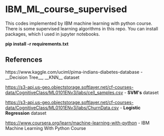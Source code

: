 # IBM_ML_course_supervised

This codes implemented by IBM machine learning with python course. There is some supervised learning algorithms in this repo.
You can install packages, which I used in jupyter notebooks.

__pip install -r requirements.txt__

<h2> References </h2>
https://www.kaggle.com/uciml/pima-indians-diabetes-database - __Decision Tree__, __KNN__ dataset

https://s3-api.us-geo.objectstorage.softlayer.net/cf-courses-data/CognitiveClass/ML0101ENv3/labs/cell_samples.csv - __SVM's__ dataset

https://s3-api.us-geo.objectstorage.softlayer.net/cf-courses-data/CognitiveClass/ML0101ENv3/labs/ChurnData.csv - __Logistic Regression__ dataset

https://www.coursera.org/learn/machine-learning-with-python - IBM Machine Learning With Python Course
